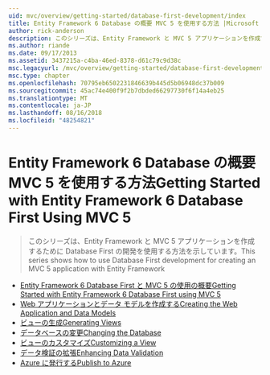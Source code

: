 ```yaml
---
uid: mvc/overview/getting-started/database-first-development/index
title: Entity Framework 6 Database の概要 MVC 5 を使用する方法 |Microsoft Docs
author: rick-anderson
description: このシリーズは、Entity Framework と MVC 5 アプリケーションを作成するために Database First の開発を使用する方法を示しています。
ms.author: riande
ms.date: 09/17/2013
ms.assetid: 3437215a-c4ba-46ed-8378-d61c79c9d38c
msc.legacyurl: /mvc/overview/getting-started/database-first-development
msc.type: chapter
ms.openlocfilehash: 70795eb6502231846639b445d5b06948dc37b009
ms.sourcegitcommit: 45ac74e400f9f2b7dbded66297730f6f14a4eb25
ms.translationtype: MT
ms.contentlocale: ja-JP
ms.lasthandoff: 08/16/2018
ms.locfileid: "48254821"
---
```

<a name="getting-started-with-entity-framework-6-database-first-using-mvc-5"></a><span data-ttu-id="38af2-103">Entity Framework 6 Database の概要 MVC 5 を使用する方法</span><span class="sxs-lookup"><span data-stu-id="38af2-103">Getting Started with Entity Framework 6 Database First Using MVC 5</span></span>
====================
> <span data-ttu-id="38af2-104">このシリーズは、Entity Framework と MVC 5 アプリケーションを作成するために Database First の開発を使用する方法を示しています。</span><span class="sxs-lookup"><span data-stu-id="38af2-104">This series shows how to use Database First development for creating an MVC 5 application with Entity Framework</span></span>


- [<span data-ttu-id="38af2-105">Entity Framework 6 Database First と MVC 5 の使用の概要</span><span class="sxs-lookup"><span data-stu-id="38af2-105">Getting Started with Entity Framework 6 Database First using MVC 5</span></span>](setting-up-database.md)
- [<span data-ttu-id="38af2-106">Web アプリケーションとデータ モデルを作成する</span><span class="sxs-lookup"><span data-stu-id="38af2-106">Creating the Web Application and Data Models</span></span>](creating-the-web-application.md)
- [<span data-ttu-id="38af2-107">ビューの生成</span><span class="sxs-lookup"><span data-stu-id="38af2-107">Generating Views</span></span>](generating-views.md)
- [<span data-ttu-id="38af2-108">データベースの変更</span><span class="sxs-lookup"><span data-stu-id="38af2-108">Changing the Database</span></span>](changing-the-database.md)
- [<span data-ttu-id="38af2-109">ビューのカスタマイズ</span><span class="sxs-lookup"><span data-stu-id="38af2-109">Customizing a View</span></span>](customizing-a-view.md)
- [<span data-ttu-id="38af2-110">データ検証の拡張</span><span class="sxs-lookup"><span data-stu-id="38af2-110">Enhancing Data Validation</span></span>](enhancing-data-validation.md)
- [<span data-ttu-id="38af2-111">Azure に発行する</span><span class="sxs-lookup"><span data-stu-id="38af2-111">Publish to Azure</span></span>](publish-to-azure.md)

